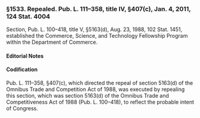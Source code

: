 ### §1533. Repealed. Pub. L. 111–358, title IV, §407(c), Jan. 4, 2011, 124 Stat. 4004 ###

Section, Pub. L. 100–418, title V, §5163(d), Aug. 23, 1988, 102 Stat. 1451, established the Commerce, Science, and Technology Fellowship Program within the Department of Commerce.

#### **Editorial Notes** ####

#### Codification ####

Pub. L. 111–358, §407(c), which directed the repeal of section 5163(d) of the Omnibus Trade and Competition Act of 1988, was executed by repealing this section, which was section 5163(d) of the Omnibus Trade and Competitiveness Act of 1988 (Pub. L. 100–418), to reflect the probable intent of Congress.